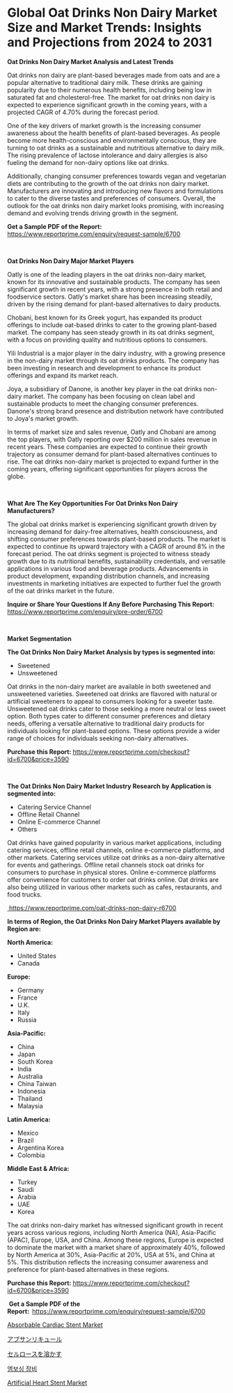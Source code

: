 <p><h1>Global Oat Drinks Non Dairy Market Size and Market Trends: Insights and Projections from 2024 to 2031</h1></p><p><strong>Oat Drinks Non Dairy Market Analysis and Latest Trends</strong></p>
<p><p>Oat drinks non dairy are plant-based beverages made from oats and are a popular alternative to traditional dairy milk. These drinks are gaining popularity due to their numerous health benefits, including being low in saturated fat and cholesterol-free. The market for oat drinks non dairy is expected to experience significant growth in the coming years, with a projected CAGR of 4.70% during the forecast period.</p><p>One of the key drivers of market growth is the increasing consumer awareness about the health benefits of plant-based beverages. As people become more health-conscious and environmentally conscious, they are turning to oat drinks as a sustainable and nutritious alternative to dairy milk. The rising prevalence of lactose intolerance and dairy allergies is also fueling the demand for non-dairy options like oat drinks.</p><p>Additionally, changing consumer preferences towards vegan and vegetarian diets are contributing to the growth of the oat drinks non dairy market. Manufacturers are innovating and introducing new flavors and formulations to cater to the diverse tastes and preferences of consumers. Overall, the outlook for the oat drinks non dairy market looks promising, with increasing demand and evolving trends driving growth in the segment.</p></p>
<p><strong>Get a Sample PDF of the Report:&nbsp;</strong> <a href="https://www.reportprime.com/enquiry/request-sample/6700">https://www.reportprime.com/enquiry/request-sample/6700</a></p>
<p>&nbsp;</p>
<p><strong>Oat Drinks Non Dairy Major Market Players</strong></p>
<p><p>Oatly is one of the leading players in the oat drinks non-dairy market, known for its innovative and sustainable products. The company has seen significant growth in recent years, with a strong presence in both retail and foodservice sectors. Oatly's market share has been increasing steadily, driven by the rising demand for plant-based alternatives to dairy products.</p><p>Chobani, best known for its Greek yogurt, has expanded its product offerings to include oat-based drinks to cater to the growing plant-based market. The company has seen steady growth in its oat drinks segment, with a focus on providing quality and nutritious options to consumers.</p><p>Yili Industrial is a major player in the dairy industry, with a growing presence in the non-dairy market through its oat drinks products. The company has been investing in research and development to enhance its product offerings and expand its market reach.</p><p>Joya, a subsidiary of Danone, is another key player in the oat drinks non-dairy market. The company has been focusing on clean label and sustainable products to meet the changing consumer preferences. Danone's strong brand presence and distribution network have contributed to Joya's market growth.</p><p>In terms of market size and sales revenue, Oatly and Chobani are among the top players, with Oatly reporting over $200 million in sales revenue in recent years. These companies are expected to continue their growth trajectory as consumer demand for plant-based alternatives continues to rise. The oat drinks non-dairy market is projected to expand further in the coming years, offering significant opportunities for players across the globe.</p></p>
<p>&nbsp;</p>
<p><strong>What Are The Key Opportunities For Oat Drinks Non Dairy Manufacturers?</strong></p>
<p><p>The global oat drinks market is experiencing significant growth driven by increasing demand for dairy-free alternatives, health consciousness, and shifting consumer preferences towards plant-based products. The market is expected to continue its upward trajectory with a CAGR of around 8% in the forecast period. The oat drinks segment is projected to witness steady growth due to its nutritional benefits, sustainability credentials, and versatile applications in various food and beverage products. Advancements in product development, expanding distribution channels, and increasing investments in marketing initiatives are expected to further fuel the growth of the oat drinks market in the future.</p></p>
<p><strong>Inquire or Share Your Questions If Any Before Purchasing This Report:</strong> <a href="https://www.reportprime.com/enquiry/pre-order/6700">https://www.reportprime.com/enquiry/pre-order/6700</a></p>
<p>&nbsp;</p>
<p><strong>Market Segmentation</strong></p>
<p><strong>The Oat Drinks Non Dairy Market Analysis by types is segmented into:</strong></p>
<p><ul><li>Sweetened</li><li>Unsweetened</li></ul></p>
<p><p>Oat drinks in the non-dairy market are available in both sweetened and unsweetened varieties. Sweetened oat drinks are flavored with natural or artificial sweeteners to appeal to consumers looking for a sweeter taste. Unsweetened oat drinks cater to those seeking a more neutral or less sweet option. Both types cater to different consumer preferences and dietary needs, offering a versatile alternative to traditional dairy products for individuals looking for plant-based options. These options provide a wider range of choices for individuals seeking non-dairy alternatives.</p></p>
<p><strong>Purchase this Report:&nbsp;</strong><a href="https://www.reportprime.com/checkout?id=6700&price=3590">https://www.reportprime.com/checkout?id=6700&price=3590</a></p>
<p>&nbsp;</p>
<p><strong>The Oat Drinks Non Dairy Market Industry Research by Application is segmented into:</strong></p>
<p><ul><li>Catering Service Channel</li><li>Offline Retail Channel</li><li>Online E-commerce Channel</li><li>Others</li></ul></p>
<p><p>Oat drinks have gained popularity in various market applications, including catering services, offline retail channels, online e-commerce platforms, and other markets. Catering services utilize oat drinks as a non-dairy alternative for events and gatherings. Offline retail channels stock oat drinks for consumers to purchase in physical stores. Online e-commerce platforms offer convenience for customers to order oat drinks online. Oat drinks are also being utilized in various other markets such as cafes, restaurants, and food trucks.</p></p>
<p><a href="https://www.reportprime.com/oat-drinks-non-dairy-r6700">&nbsp;https://www.reportprime.com/oat-drinks-non-dairy-r6700</a></p>
<p><strong>In terms of Region, the Oat Drinks Non Dairy Market Players available by Region are:</strong></p>
<p>
    <p> <strong> North America: </strong>
        <ul>
            <li>United States</li>
            <li>Canada</li>
        </ul>
        </p> 
    <p> <strong> Europe: </strong>
        <ul>
            <li>Germany</li>
            <li>France</li>
            <li>U.K.</li>
            <li>Italy</li>
            <li>Russia</li>
        </ul>
        </p> 
    <p> <strong> Asia-Pacific: </strong>
        <ul>
            <li>China</li>
            <li>Japan</li>
            <li>South Korea</li>
            <li>India</li>
            <li>Australia</li>
            <li>China Taiwan</li>
            <li>Indonesia</li>
            <li>Thailand</li>
            <li>Malaysia</li>
        </ul>
        </p> 
    <p> <strong> Latin America: </strong>
        <ul>
            <li>Mexico</li>
            <li>Brazil</li>
            <li>Argentina Korea</li>
            <li>Colombia</li>
        </ul>
        </p> 
    <p> <strong> Middle East & Africa: </strong>
        <ul>
            <li>Turkey</li>
            <li>Saudi</li>
            <li>Arabia</li>
            <li>UAE</li>
            <li>Korea</li>
        </ul>
    </p>
    </p>
<p><p>The oat drinks non-dairy market has witnessed significant growth in recent years across various regions, including North America (NA), Asia-Pacific (APAC), Europe, USA, and China. Among these regions, Europe is expected to dominate the market with a market share of approximately 40%, followed by North America at 30%, Asia-Pacific at 20%, USA at 5%, and China at 5%. This distribution reflects the increasing consumer awareness and preference for plant-based alternatives in these regions.</p></p>
<p><strong>Purchase this Report: </strong><a href="https://www.reportprime.com/checkout?id=6700&price=3590">https://www.reportprime.com/checkout?id=6700&price=3590</a></p>
<p>&nbsp;<strong>Get a Sample PDF of the Report:&nbsp;&nbsp;</strong><a href="https://www.reportprime.com/enquiry/request-sample/6700">https://www.reportprime.com/enquiry/request-sample/6700</a></p>
<p><strong></strong></p>
<p><p><a href="https://issuu.com/reportprime-2/docs/absorbable-cardiac-stent-market-size-2030.pptx">Absorbable Cardiac Stent Market</a></p><p><a href="https://medium.com/@jordymiller39/%E3%82%B0%E3%83%AD%E3%83%BC%E3%83%90%E3%83%AB%E3%82%A2%E3%83%96%E3%82%B5%E3%83%B3%E3%83%AA%E3%82%AD%E3%83%A5%E3%83%BC%E3%83%AB%E5%B8%82%E5%A0%B4%E3%81%AF-2024%E5%B9%B4%E3%81%8B%E3%82%892031%E5%B9%B4%E3%81%BE%E3%81%A7%E3%81%AE%E6%9C%9F%E9%96%93%E3%81%AB14-8-%E3%81%AEcagr%E3%81%A7%E6%88%90%E9%95%B7%E3%81%99%E3%82%8B%E3%81%A8%E4%BA%88%E6%B8%AC%E3%81%95%E3%82%8C%E3%81%A6%E3%81%84%E3%81%BE%E3%81%99-410df8eadb74">アブサンリキュール</a></p><p><a href="https://medium.com/@nayelibosco2023/%E3%82%BB%E3%83%AB%E3%83%AD%E3%83%BC%E3%82%B9%E5%B8%82%E5%A0%B4%E3%81%AE%E5%8B%95%E5%90%91%E3%82%92%E6%8E%A2%E3%82%8B-%E3%82%B0%E3%83%AD%E3%83%BC%E3%83%90%E3%83%AB%E3%83%88%E3%83%AC%E3%83%B3%E3%83%89%E3%81%A8%E5%B0%86%E6%9D%A5%E3%81%AE%E6%88%90%E9%95%B7%E8%A6%8B%E9%80%9A%E3%81%97-2024%E5%B9%B4-2031%E5%B9%B4-174%E3%83%9A%E3%83%BC%E3%82%B8%E3%81%AB%E3%82%8F%E3%81%9F%E3%82%8B%E6%83%85%E5%A0%B1%E3%82%92%E6%8F%90%E4%BE%9B%E3%81%97%E3%81%BE%E3%81%99-0bea0b23da83">セルロースを溶かす</a></p><p><a href="https://medium.com/@earnesteidenreichja/%EC%A3%BC%EC%9A%94-%EB%8F%99%ED%96%A5-2024%EB%85%84%EB%B6%80%ED%84%B0-2031%EB%85%84%EA%B9%8C%EC%A7%80%EC%9D%98-%EA%B8%80%EB%A1%9C%EB%B2%8C-%EC%A1%B0%EA%B0%81-%EC%9E%A5%EB%B9%84-%EC%8B%9C%EC%9E%A5-%EC%A0%84%EB%A7%9D-%EB%B0%8F-%EB%AF%B8%EB%9E%98-%EC%A0%84%EB%A7%9D-647e63e27521">엠보싱 장비</a></p><p><a href="https://issuu.com/reportprime-2/docs/artificial-heart-stent-market-size-2030.pptx">Artificial Heart Stent Market</a></p></p>